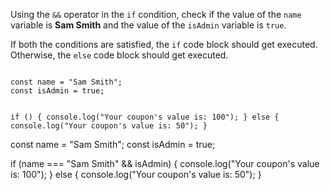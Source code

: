 Using the `&&` operator
in the `if` condition,
check if the value of the
`name` variable is **Sam Smith**
and the value of the
`isAdmin` variable is `true`.

If both the conditions are satisfied,
the `if` code block
should get executed.
Otherwise, the `else` code block
should get executed.

<codeblock language="javascript" type="exercise" testMode="fixedInput">
<code>
const name = "Sam Smith";
const isAdmin = true;

if () {
  console.log("Your coupon's value is: 100");
} else {
  console.log("Your coupon's value is: 50");
}
</code>

<solution>
const name = "Sam Smith";
const isAdmin = true;

if (name === "Sam Smith" && isAdmin) {
  console.log("Your coupon's value is: 100");
} else {
  console.log("Your coupon's value is: 50");
}
</solution>
</codeblock>
